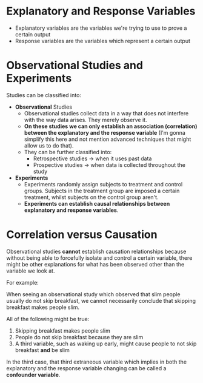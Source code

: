 # Explanatory and Response Variables

* Explanatory variables are the variables we're trying to use to prove a certain output
* Response variables are the variables which represent a certain output


# Observational Studies and Experiments

Studies can be classified into:

* **Observational** Studies
    * Observational studies collect data in a way that does not interfere with the way data arises. They merely observe it.
    * **On these studies we can only establish an association (correlation) between the explanatory and the response variable** (I'm gonna simplify this here and not mention advanced techniques that might allow us to do that).
    * They can be further classified into:
        * Retrospective studies → when it uses past data
        * Prospective studies → when data is collected throughout the study
* **Experiments**
    * Experiments randomly assign subjects to treatment and control groups. Subjects in the treatment group are imposed a certain treatment, whilst subjects on the control group aren't.
    * **Experiments can establish causal relationships between explanatory and response variables**.


# Correlation versus Causation

Observational studies **cannot** establish causation relationships because without being able to forcefully isolate and control a certain variable, there might be other explanations for what has been observed other than the variable we look at.

For example:

When seeing an observational study which observed that slim people usually do not skip breakfast, we cannot necessarily conclude that skipping breakfast makes people slim.

All of the following might be true:

1. Skipping breakfast makes people slim
2. People do not skip breakfast because they are slim
3. A third variable, such as waking up early, might cause people to not skip breakfast **and** be slim

In the third case, that third extraneous variable which implies in both the explanatory and the response variable changing can be called a **confounder variable**.
